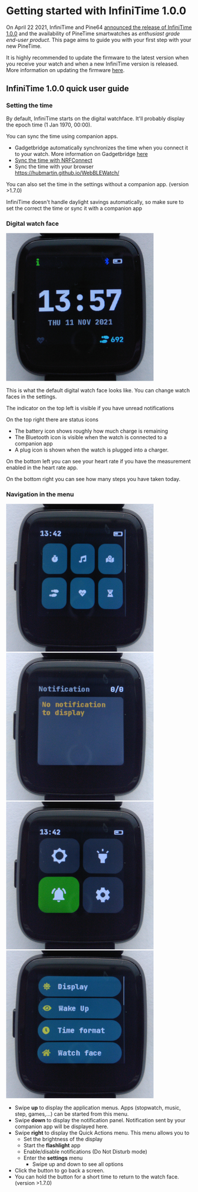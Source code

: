 # Getting started with InfiniTime 1.0.0

On April 22 2021, InfiniTime and Pine64 [announced the release of InfiniTime 1.0.0](https://www.pine64.org/2021/04/22/its-time-infinitime-1-0/) and the availability of PineTime smartwatches as *enthusiast grade end-user product*. This page aims to guide you with your first step with your new PineTime.

It is highly recommended to update the firmware to the latest version when you receive your watch and when a new InfiniTime version is released. More information on updating the firmware [here](/doc/gettingStarted/updating-software.md).

## InfiniTime 1.0.0 quick user guide

### Setting the time

By default, InfiniTime starts on the digital watchface. It'll probably display the epoch time (1 Jan 1970, 00:00).

You can sync the time using companion apps.

 - Gadgetbridge automatically synchronizes the time when you connect it to your watch. More information on Gadgetbridge [here](/doc/gettingStarted/ota-gadgetbridge.md)
 - [Sync the time with NRFConnect](/doc/gettingStarted/time-nrfconnect.md)
 - Sync the time with your browser https://hubmartin.github.io/WebBLEWatch/

You can also set the time in the settings without a companion app. (version >1.7.0)

InfiniTime doesn't handle daylight savings automatically, so make sure to set the correct the time or sync it with a companion app

### Digital watch face

![Digital watch face](ui/watchface.jpg)

This is what the default digital watch face looks like. You can change watch faces in the settings.

The indicator on the top left is visible if you have unread notifications

On the top right there are status icons

 - The battery icon shows roughly how much charge is remaining
 - The Bluetooth icon is visible when the watch is connected to a companion app
 - A plug icon is shown when the watch is plugged into a charger.

On the bottom left you can see your heart rate if you have the measurement enabled in the heart rate app.

On the bottom right you can see how many steps you have taken today.

### Navigation in the menu

![Application menu](ui/applist.jpg)
![Notifications](ui/notifications.jpg)
![Quick actions](ui/quicksettings.jpg)
![Settings](ui/settings.jpg)

 - Swipe **up** to display the application menus. Apps (stopwatch, music, step, games,...) can be started from this menu.
 - Swipe **down** to display the notification panel. Notification sent by your companion app will be displayed here.
 - Swipe **right** to display the Quick Actions menu. This menu allows you to
    - Set the brightness of the display
    - Start the **flashlight** app
    - Enable/disable notifications (Do Not Disturb mode)
    - Enter the **settings** menu
       - Swipe up and down to see all options
 - Click the button to go back a screen.
 - You can hold the button for a short time to return to the watch face. (version >1.7.0)
